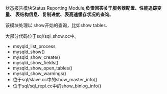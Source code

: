 状态报告模块Status Reporting Module,**负责回答关于服务器配置、性能追踪变量、
表结构信息、复制进度、表高速缓存状况的查询**。

该模块处理以 show开始的查询，比如show tables.

大部分代码位于sql/sql_show.cc中。

+ msyqld_list_process
+ mysqld_show()
+ mysqld_show_create()
+ mysqld_show_fields()
+ mysqld_show_open_tables()
+ mysqld_show_warnings()
+ 位于sql/slave.cc中的show_master_info()
+ 位于sql/sql_repl.cc中的show_binlog_info()



